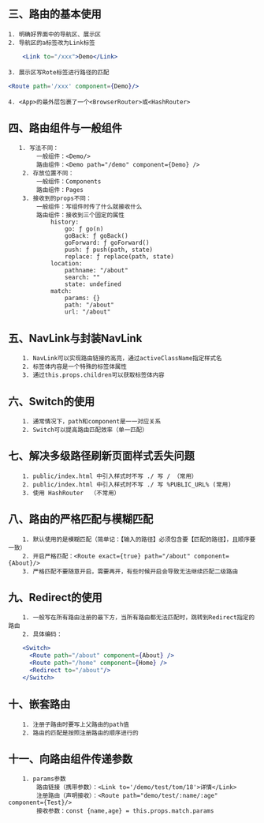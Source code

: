 ## 三、路由的基本使用
    1. 明确好界面中的导航区、展示区
    2. 导航区的a标签改为Link标签 
```jsx
    <Link to="/xxx">Demo</Link>
```
    3. 展示区写Rote标签进行路径的匹配
```jsx
<Route path='/xxx' component={Demo}/>
```
    4. <App>的最外层包裹了一个<BrowserRouter>或<HashRouter>

## 四、路由组件与一般组件
       1. 写法不同：
            一般组件：<Demo/>
            路由组件：<Demo path="/demo" component={Demo} />
        2. 存放位置不同：
            一般组件：Components
            路由组件：Pages
        3. 接收到的props不同：
            一般组件：写组件时传了什么就接收什么
            路由组件：接收到三个固定的属性
                history:
                    go: ƒ go(n)
                    goBack: ƒ goBack()
                    goForward: ƒ goForward()
                    push: ƒ push(path, state)
                    replace: ƒ replace(path, state)
                location:
                    pathname: "/about"
                    search: ""
                    state: undefined
                match:
                    params: {}
                    path: "/about"
                    url: "/about"

## 五、NavLink与封装NavLink
        1. NavLink可以实现路由链接的高亮，通过activeClassName指定样式名
        2. 标签体内容是一个特殊的标签体属性
        3. 通过this.props.children可以获取标签体内容

## 六、Switch的使用
        1. 通常情况下，path和component是一一对应关系
        2. Switch可以提高路由匹配效率（单一匹配）

## 七、解决多级路径刷新页面样式丢失问题
        1. public/index.html 中引入样式时不写 ./ 写 / （常用）
        2. public/index.html 中引入样式时不写 ./ 写 %PUBLIC_URL% (常用)
        3. 使用 HashRouter  （不常用）

## 八、路由的严格匹配与模糊匹配
        1. 默认使用的是模糊匹配（简单记：【输入的路径】必须包含要【匹配的路径】，且顺序要一致）
        2. 开启严格匹配：<Route exact={true} path="/about" component={About}/>
        3. 严格匹配不要随意开启，需要再开，有些时候开启会导致无法继续匹配二级路由

## 九、Redirect的使用
        1. 一般写在所有路由注册的最下方，当所有路由都无法匹配时，跳转到Redirect指定的路由
        2. 具体编码：
```jsx
    <Switch>
      <Route path="/about" component={About} />
      <Route path="/home" component={Home} />
      <Redirect to="/about"/>
    </Switch>
```

## 十、嵌套路由
        1. 注册子路由时要写上父路由的path值
        2. 路由的匹配是按照注册路由的顺序进行的

## 十一、向路由组件传递参数
        1. params参数
            路由链接（携带参数）：<Link to='/demo/test/tom/18'>详情</Link>
            注册路由（声明接收）：<Route path="demo/test/:name/:age" component={Test}/>
            接收参数：const {name,age} = this.props.match.params

